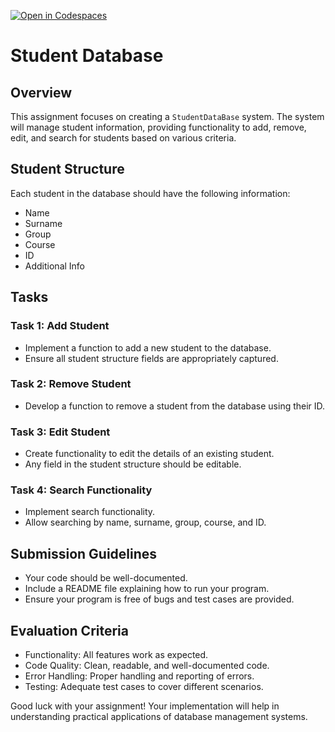[![Open in Codespaces](https://classroom.github.com/assets/launch-codespace-7f7980b617ed060a017424585567c406b6ee15c891e84e1186181d67ecf80aa0.svg)](https://classroom.github.com/open-in-codespaces?assignment_repo_id=13178479)
# Student Database

## Overview

This assignment focuses on creating a `StudentDataBase` system. The system will manage student information, providing functionality to add, remove, edit, and search for students based on various criteria.

## Student Structure
Each student in the database should have the following information:
- Name
- Surname
- Group
- Course
- ID
- Additional Info

## Tasks

### Task 1: Add Student
- Implement a function to add a new student to the database.
- Ensure all student structure fields are appropriately captured.

### Task 2: Remove Student
- Develop a function to remove a student from the database using their ID.

### Task 3: Edit Student
- Create functionality to edit the details of an existing student.
- Any field in the student structure should be editable.

### Task 4: Search Functionality
- Implement search functionality.
- Allow searching by name, surname, group, course, and ID.

## Submission Guidelines
- Your code should be well-documented.
- Include a README file explaining how to run your program.
- Ensure your program is free of bugs and test cases are provided.

## Evaluation Criteria
- Functionality: All features work as expected.
- Code Quality: Clean, readable, and well-documented code.
- Error Handling: Proper handling and reporting of errors.
- Testing: Adequate test cases to cover different scenarios.

Good luck with your assignment! Your implementation will help in understanding practical applications of database management systems.